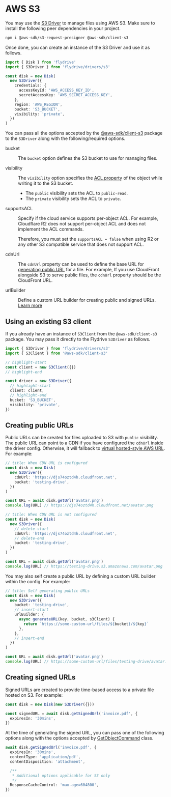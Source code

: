 # AWS S3

You may use the [S3 Driver](https://github.com/flydrive-js/core/blob/develop/drivers/s3/driver.ts) to manage files using AWS S3. Make sure to install the following peer dependencies in your project.

```sh
npm i @aws-sdk/s3-request-presigner @aws-sdk/client-s3
```

Once done, you can create an instance of the S3 Driver and use it as follows.

```ts
import { Disk } from 'flydrive'
import { S3Driver } from 'flydrive/drivers/s3'

const disk = new Disk(
  new S3Driver({
    credentials: {
      accessKeyId: 'AWS_ACCESS_KEY_ID',
      secretAccessKey: 'AWS_SECRET_ACCESS_KEY',
    },
    region: 'AWS_REGION',
    bucket: 'S3_BUCKET',
    visibility: 'private',
  })
)
```

You can pass all the options accepted by the [@aws-sdk/client-s3](https://www.npmjs.com/package/@aws-sdk/client-s3) package to the `S3Driver` along with the following/required options.

<dl>

<dt>

bucket

</dt>

<dd>

The `bucket` option defines the S3 bucket to use for managing files.

</dd>

<dt>

visibility

</dt>

<dd>

The `visibility` option specifies the [ACL property](https://docs.aws.amazon.com/AWSJavaScriptSDK/v3/latest/client/s3/command/PutObjectCommand/#:~:text=input%20%3D%20%7B%20//%20PutObjectRequest-,ACL%3A,-%22private%22%20%7C%7C) of the object while writing it to the S3 bucket.

- The `public` visibility sets the ACL to `public-read`.
- The `private` visibility sets the ACL to `private`.

</dd>

<dt>

supportsACL

</dt>

<dd>

Specify if the cloud service supports per-object ACL. For example, Cloudflare R2 does not support per-object ACL and does not implement the ACL commands.

Therefore, you must set the `supportsACL = false` when using R2 or any other S3 compatible service that does not support ACL.

</dd>

<dt>

cdnUrl

</dt>

<dd>

The `cdnUrl` property can be used to define the base URL for [generating public URL](#creating-public-urls) for a file. For example, If you use CloudFront alongside S3 to serve public files, the `cdnUrl` property should be the CloudFront URL.

</dd>

<dt>

urlBuilder

</dt>

<dd>

Define a custom URL builder for creating public and signed URLs. [Learn more](#creating-public-urls)

</dd>

</dl>

## Using an existing S3 client

If you already have an instance of `S3Client` from the `@aws-sdk/client-s3` package. You may pass it directly to the Flydrive `S3Driver` as follows.

```ts
import { S3Driver } from 'flydrive/drivers/s3'
import { S3Client } from '@aws-sdk/client-s3'

// highlight-start
const client = new S3Client({})
// highlight-end

const driver = new S3Driver({
  // highlight-start
  client: client,
  // highlight-end
  bucket: 'S3_BUCKET',
  visibility: 'private',
})
```

## Creating public URLs

Public URLs can be created for files uploaded to S3 with `public` visibility. The public URL can point to a CDN if you have configured the `cdnUrl` inside the driver config. Otherwise, it will fallback to [virtual hosted-style AWS URL](https://docs.aws.amazon.com/AmazonS3/latest/userguide/VirtualHosting.html#virtual-hosted-style-access). For example:

```ts
// title: When CDN URL is configured
const disk = new Disk(
  new S3Driver({
    cdnUrl: 'https://djs74oztd4h.cloudfront.net',
    bucket: 'testing-drive',
  })
)

const URL = await disk.getUrl('avatar.png')
console.log(URL) // https://djs74oztd4h.cloudfront.net/avatar.png
```

```ts
// title: When CDN URL is not configured
const disk = new Disk(
  new S3Driver({
    // delete-start
    cdnUrl: 'https://djs74oztd4h.cloudfront.net',
    // delete-end
    bucket: 'testing-drive',
  })
)

const URL = await disk.getUrl('avatar.png')
console.log(URL) // https://testing-drive.s3.amazonaws.com/avatar.png
```

You may also self create a public URL by defining a custom URL builder within the config. For example:

```ts
// title: Self generating public URLs
const disk = new Disk(
  new S3Driver({
    bucket: 'testing-drive',
    // insert-start
    urlBuilder: {
      async generateURL(key, bucket, s3Client) {
        return `https://some-custom-url/files/${bucket}/${key}`
      },
    },
    // insert-end
  })
)

const URL = await disk.getUrl('avatar.png')
console.log(URL) // https://some-custom-url/files/testing-drive/avatar.png
```

## Creating signed URLs

Signed URLs are created to provide time-based access to a private file hosted on S3. For example:

```ts
const disk = new Disk(new S3Driver({}))

const signedURL = await disk.getSignedUrl('invoice.pdf', {
  expiresIn: '30mins',
})
```

At the time of generating the signed URL, you can pass one of the following options along with the options accepted by [GetObjectCommand](https://docs.aws.amazon.com/AWSJavaScriptSDK/v3/latest/client/s3/command/GetObjectCommand/) class.

```ts
await disk.getSignedUrl('invoice.pdf', {
  expiresIn: '30mins',
  contentType: 'application/pdf',
  contentDisposition: 'attachment',

  /**
   * Additional options applicable for S3 only
   */
  ResponseCacheControl: 'max-age=604800',
})
```
